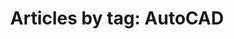 ---
layout: blog_by_tag
title: 'Articles by tag: AutoCAD'
tag: AutoCAD
permalink: /blog/tag/autocad/
---